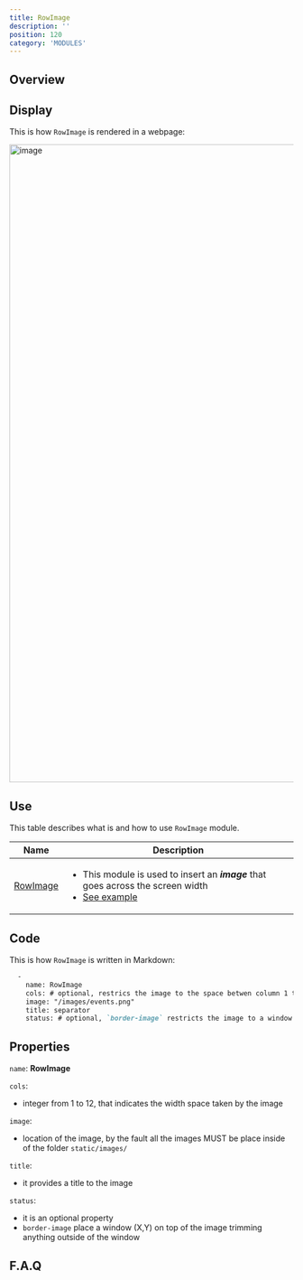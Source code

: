 ```yaml
---
title: RowImage
description: ''
position: 120
category: 'MODULES'
---
```

## Overview

## Display

This is how `RowImage` is rendered in a webpage:

<img width="1130" alt="image" src="https://user-images.githubusercontent.com/3258579/146674618-8a39d80f-325d-4de6-b17d-2fe36474a12b.png">

## Use
This table describes what is and how to use `RowImage` module.

<table>
<thead>
      <tr>
            <th>Name</th>
            <th>Description</th>
      </tr>
</thead>
<tbody>
      <tr>
            <td><a href="./#rowimage" target="_blank">RowImage</a></td>
            <td>
                  <ul>
                        <li>This module is used to insert an <b><i>image</i></b> that goes across the screen width</li>
                        <li><a href="#rowimage" >See example</a></li>
                  </ul>
            </td>
      </tr>
</tbody>
</table>



## Code
This is how `RowImage` is written in Markdown:

```md [oma_github_pages/content/index.md]
  -
    name: RowImage
    cols: # optional, restrics the image to the space betwen column 1 to 12
    image: "/images/events.png"
    title: separator
    status: # optional, `border-image` restricts the image to a window X, Y

```
## Properties
`name`: **RowImage**

`cols`: 
* integer from 1 to 12, that indicates the width space taken by the image

`image`:
* location of the image, by the fault all the images MUST be place inside of the folder `static/images/`


`title`: 
* it provides a title to the image

`status`:
* it is an optional property
* `border-image` place a window (X,Y) on top of the image trimming anything outside of the window

## F.A.Q